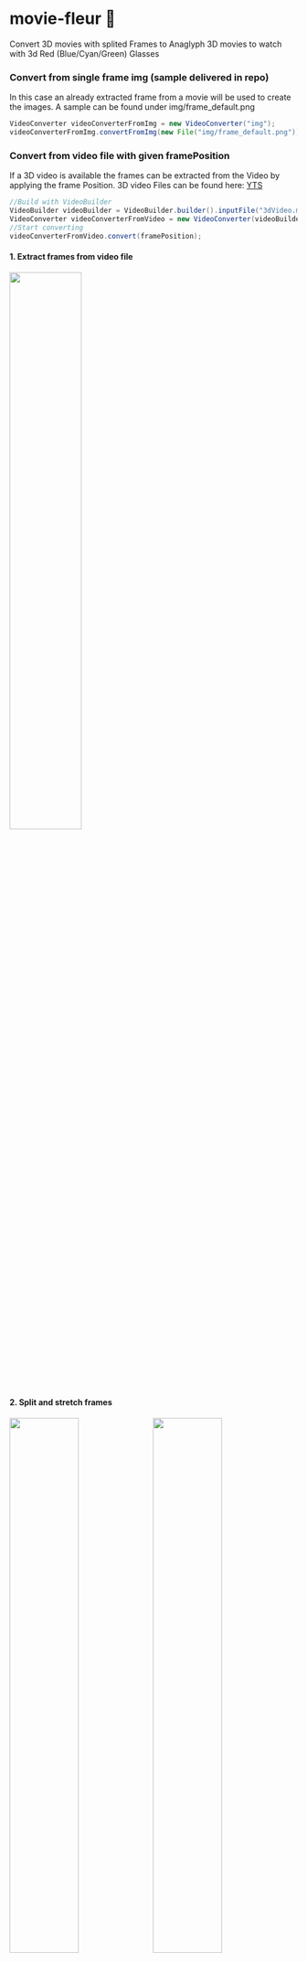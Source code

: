 # movie-fleur 🌻

Convert 3D movies with splited Frames to Anaglyph 3D movies to watch with 3d Red (Blue/Cyan/Green) Glasses

### Convert from single frame img (sample delivered in repo)
In this case an already extracted frame from a movie will be used to create the images. A sample can be found under img/frame_default.png
```java
VideoConverter videoConverterFromImg = new VideoConverter("img");
videoConverterFromImg.convertFromImg(new File("img/frame_default.png"));
```

### Convert from video file with given framePosition
If a 3D video is available the frames can be extracted from the Video by applying the frame Position. 3D video Files can be found here: <a href="https://yts.am/browse-movies/0/3D/all/0/downloads">YTS</a>
```java
//Build with VideoBuilder
VideoBuilder videoBuilder = VideoBuilder.builder().inputFile("3dVideo.mp4").build();
VideoConverter videoConverterFromVideo = new VideoConverter(videoBuilder, "img");
//Start converting
videoConverterFromVideo.convert(framePosition);
```


#### 1. Extract frames from video file
<img src="https://i.imgur.com/ODNFPZ6.jpg" width="50%">

#### 2. Split and stretch frames
<img src="https://i.imgur.com/S2jKdVA.jpg" width="49%">
<img src="https://i.imgur.com/krLVxOF.jpg" width="49%">
(left/right)

#### 3. Combine Frames to one image
<img src="https://i.imgur.com/lFv7n8y.jpg" width="50%">

#### (4.) Apply Grayscale to images
<img src="https://i.imgur.com/As5drlk.png" width="50%">

### TODO
    - 3D heightmap
    - grayscale -> color filter
    - commandline application
